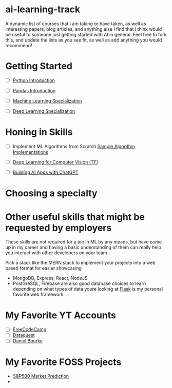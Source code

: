 # ai-learning-track
A dynamic list of courses that I am taking or have taken, as well as interesting papers, blog articles, and anything else I find that I think would be useful to someone just getting started with AI in general.
Feel free to fork this, and update the lists as you see fit, as well as add anything you would recommend!

# Getting Started
- [ ] [Python Introduction](https://www.youtube.com/watch?v=rfscVS0vtbw&t=4313s)
- [ ] [Pandas Introduction](https://www.youtube.com/watch?v=gtjxAH8uaP0)
- [ ] [Machine Learning Specialization](https://www.deeplearning.ai/courses/machine-learning-specialization/)
- [ ] [Deep Learning Specialization](https://www.deeplearning.ai/courses/deep-learning-specialization/)


# Honing in Skills
- [ ] Implement ML Algorithms from Scratch [Sample Algorithm Implementations](https://www.youtube.com/watch?v=rTEtEy5o3X0)
- [ ] [Deep Learning for Computer Vision (TF)](https://www.youtube.com/watch?v=IA3WxTTPXqQ)
- [ ] [Building AI Apps with ChatGPT](https://www.youtube.com/watch?v=jlogLBkPZ2A)


# Choosing a specialty


# Other useful skills that might be requested by employers
These skills are not required for a job in ML by any means, but have come up in my career and having a basic understanding of them can really help you interact with other developers on your team

Pick a stack like the MERN stack to implement your projects into a web based format for easier showcasing
- MongoDB, Express, React, NodeJS
- PostGreSQL, Firebase are also good database choices to learn depending on what types of data youre looking at
[Flask](https://flask.palletsprojects.com/en/2.3.x/) is my personal favorite web framework


# My Favorite YT Accounts
- [ ] [FreeCodeCamp](https://www.youtube.com/channel/UC8butISFwT-Wl7EV0hUK0BQ)
- [ ] [Dataquest](https://www.youtube.com/@Dataquestio)
- [ ] [Daniel Bourke](https://www.youtube.com/@mrdbourke)

# My Favorite FOSS Projects
- [S&P500 Market Prediction](https://github.com/dataquestio/project-walkthroughs/blob/master/sp_500/market_prediction.ipynb)
-
